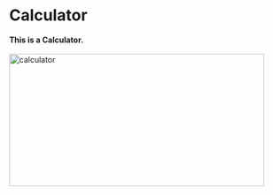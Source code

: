 # Calculator
<b>This is a Calculator. </b>
<br><br>
<img src="(https://github.com/shzehra93/Calculator/assets/126316477/ea03cdcd-ba0a-4f4f-8bc2-84c41dde4a43)" alt="calculator" width="460px" height="240px">
